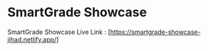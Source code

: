 # SmartGrade Showcase

SmartGrade Showcase Live Link : [https://smartgrade-showcase-jihad.netlify.app/]
